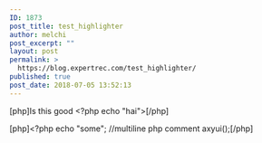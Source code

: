 ```yaml
---
ID: 1873
post_title: test_highlighter
author: melchi
post_excerpt: ""
layout: post
permalink: >
  https://blog.expertrec.com/test_highlighter/
published: true
post_date: 2018-07-05 13:52:13
---
```

<!--more-->

[php]Is this good &lt;?php echo &quot;hai&quot;&gt;[/php]

[php]&lt;?php echo &quot;some&quot;;
//multiline php comment
axyui();[/php]